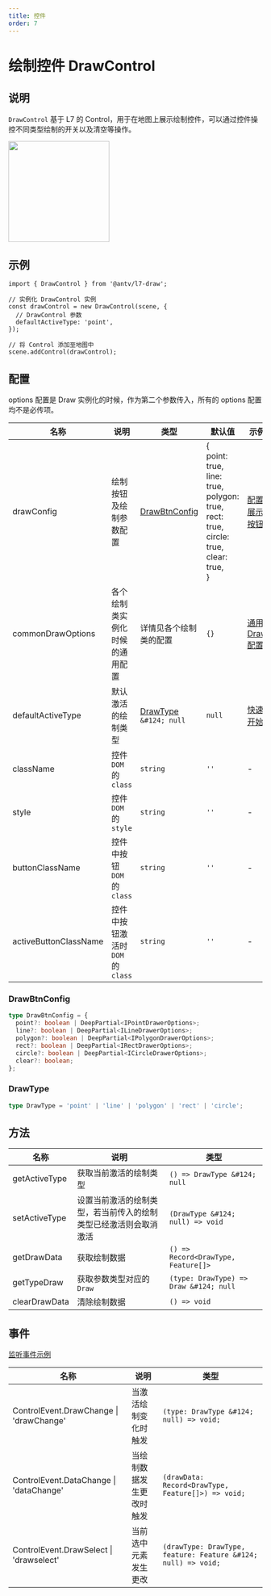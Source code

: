 ```yaml
---
title: 控件
order: 7
---
```


# 绘制控件 DrawControl

## 说明

`DrawControl` 基于 L7 的 Control，用于在地图上展示绘制控件，可以通过控件操控不同类型绘制的开关以及清空等操作。

<img src="https://gw.alipayobjects.com/mdn/rms_2591f5/afts/img/A*uP8AQJ-uBVEAAAAAAAAAAAAAARQnAQ" width="200"/>

## 示例

```tsx | pure
import { DrawControl } from '@antv/l7-draw';

// 实例化 DrawControl 实例
const drawControl = new DrawControl(scene, {
  // DrawControl 参数
  defaultActiveType: 'point',
});

// 将 Control 添加至地图中
scene.addControl(drawControl);
```

## 配置

options 配置是 Draw 实例化的时候，作为第二个参数传入，所有的 options 配置均不是必传项。

| 名称                  | 说明                              | 类型                                | 默认值                                                                                                                  | 示例                                      |
| --------------------- | --------------------------------- | ----------------------------------- | ----------------------------------------------------------------------------------------------------------------------- | ----------------------------------------- |
| drawConfig            | 绘制按钮及绘制参数配置            | [DrawBtnConfig](#drawbtnconfig)     | { <br />point: true,<br />line: true,<br />polygon: true,<br />rect: true,<br />circle: true,<br />clear: true,<br /> } | [配置展示按钮](/example/control/draw)     |
| commonDrawOptions     | 各个绘制类实例化时候的通用配置    | 详情见各个绘制类的配置              | `{}`                                                                                                                    | [通用 Draw 配置](/example/control/common) |
| defaultActiveType     | 默认激活的绘制类型                | [DrawType](#drawtype) `&#124; null` | `null`                                                                                                                  | [快速开始](/example/control/start)        |
| className             | 控件 `DOM` 的 `class`             | `string`                            | `''`                                                                                                                    | -                                         |
| style                 | 控件 `DOM` 的 `style`             | `string`                            | `''`                                                                                                                    | -                                         |
| buttonClassName       | 控件中按钮 `DOM` 的 `class`       | `string`                            | `''`                                                                                                                    | -                                         |
| activeButtonClassName | 控件中按钮激活时 `DOM` 的 `class` | `string`                            | `''`                                                                                                                    | -                                         |

### DrawBtnConfig

```ts
type DrawBtnConfig = {
  point?: boolean | DeepPartial<IPointDrawerOptions>;
  line?: boolean | DeepPartial<ILineDrawerOptions>;
  polygon?: boolean | DeepPartial<IPolygonDrawerOptions>;
  rect?: boolean | DeepPartial<IRectDrawerOptions>;
  circle?: boolean | DeepPartial<ICircleDrawerOptions>;
  clear?: boolean;
};
```

### DrawType

```ts
type DrawType = 'point' | 'line' | 'polygon' | 'rect' | 'circle';
```

## 方法

| 名称          | 说明                                                             | 类型                                   |
| ------------- | ---------------------------------------------------------------- | -------------------------------------- |
| getActiveType | 获取当前激活的绘制类型                                           | `() => DrawType &#124; null`           |
| setActiveType | 设置当前激活的绘制类型，若当前传入的绘制类型已经激活则会取消激活 | `(DrawType &#124; null) => void`       |
| getDrawData   | 获取绘制数据                                                     | `() => Record<DrawType, Feature[]>`    |
| getTypeDraw   | 获取参数类型对应的 `Draw`                                        | `(type: DrawType) => Draw &#124; null` |
| clearDrawData | 清除绘制数据                                                     | `() => void`                           |

## 事件

[监听事件示例](/example/control/event)

| 名称                                        | 说明                     | 类型                                               |
| ------------------------------------------- | ------------------------ | -------------------------------------------------- |
| ControlEvent.DrawChange &#124; 'drawChange' | 当激活绘制变化时触发     | `(type: DrawType &#124; null) => void;`            |
| ControlEvent.DataChange &#124; 'dataChange' | 当绘制数据发生更改时触发 | `(drawData: Record<DrawType, Feature[]>) => void;` |
| ControlEvent.DrawSelect &#124; 'drawselect' | 当前选中元素发生更改 | `(drawType: DrawType, feature: Feature &#124; null) => void;` |
